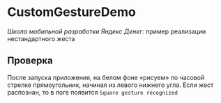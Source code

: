 # CustomGestureDemo
_Школа мобильной разработки Яндекс Денег:_ пример реализации нестандартного жеста


## Проверка
После запуска приложения, на белом фоне «рисуем» по часовой стрелке прямоугольник, начиная из левого нижнего угла. Если жест распознан, то в логе появится `Square gesture recognized`
